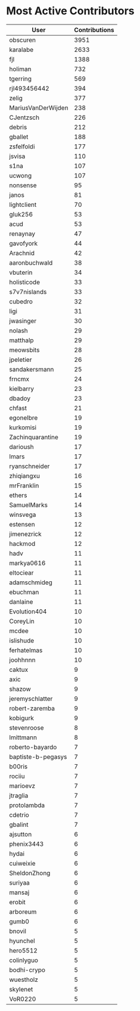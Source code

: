 # Most Active Contributors

| User | Contributions |
| ---- | -------------- |
| obscuren | 3951 |
| karalabe | 2633 |
| fjl | 1388 |
| holiman | 732 |
| tgerring | 569 |
| rjl493456442 | 394 |
| zelig | 377 |
| MariusVanDerWijden | 238 |
| CJentzsch | 226 |
| debris | 212 |
| gballet | 188 |
| zsfelfoldi | 177 |
| jsvisa | 110 |
| s1na | 107 |
| ucwong | 107 |
| nonsense | 95 |
| janos | 81 |
| lightclient | 70 |
| gluk256 | 53 |
| acud | 53 |
| renaynay | 47 |
| gavofyork | 44 |
| Arachnid | 42 |
| aaronbuchwald | 38 |
| vbuterin | 34 |
| holisticode | 33 |
| s7v7nislands | 33 |
| cubedro | 32 |
| ligi | 31 |
| jwasinger | 30 |
| nolash | 29 |
| matthalp | 29 |
| meowsbits | 28 |
| jpeletier | 26 |
| sandakersmann | 25 |
| frncmx | 24 |
| kielbarry | 23 |
| dbadoy | 23 |
| chfast | 21 |
| egonelbre | 19 |
| kurkomisi | 19 |
| Zachinquarantine | 19 |
| darioush | 17 |
| lmars | 17 |
| ryanschneider | 17 |
| zhiqiangxu | 16 |
| mrFranklin | 15 |
| ethers | 14 |
| SamuelMarks | 14 |
| winsvega | 13 |
| estensen | 12 |
| jimenezrick | 12 |
| hackmod | 12 |
| hadv | 11 |
| markya0616 | 11 |
| eltociear | 11 |
| adamschmideg | 11 |
| ebuchman | 11 |
| danlaine | 11 |
| Evolution404 | 10 |
| CoreyLin | 10 |
| mcdee | 10 |
| islishude | 10 |
| ferhatelmas | 10 |
| joohhnnn | 10 |
| caktux | 9 |
| axic | 9 |
| shazow | 9 |
| jeremyschlatter | 9 |
| robert-zaremba | 9 |
| kobigurk | 9 |
| stevenroose | 8 |
| lmittmann | 8 |
| roberto-bayardo | 7 |
| baptiste-b-pegasys | 7 |
| b00ris | 7 |
| rociiu | 7 |
| marioevz | 7 |
| jtraglia | 7 |
| protolambda | 7 |
| cdetrio | 7 |
| gbalint | 7 |
| ajsutton | 6 |
| phenix3443 | 6 |
| hydai | 6 |
| cuiweixie | 6 |
| SheldonZhong | 6 |
| suriyaa | 6 |
| mansaj | 6 |
| erobit | 6 |
| arboreum | 6 |
| gumb0 | 6 |
| bnovil | 5 |
| hyunchel | 5 |
| hero5512 | 5 |
| colinlyguo | 5 |
| bodhi-crypo | 5 |
| wuestholz | 5 |
| skylenet | 5 |
| VoR0220 | 5 |
